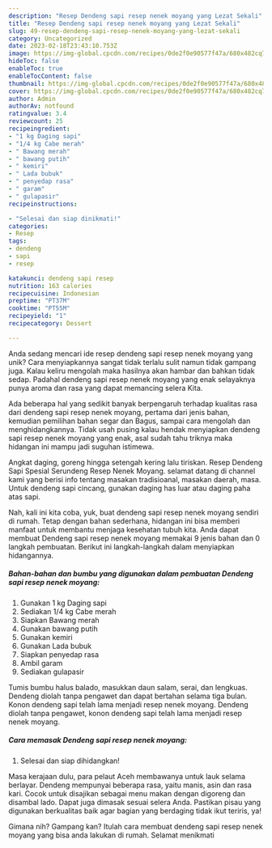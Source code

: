 ```yaml
---
description: "Resep Dendeng sapi resep nenek moyang yang Lezat Sekali"
title: "Resep Dendeng sapi resep nenek moyang yang Lezat Sekali"
slug: 49-resep-dendeng-sapi-resep-nenek-moyang-yang-lezat-sekali
category: Uncategorized
date: 2023-02-18T23:43:10.753Z
image: https://img-global.cpcdn.com/recipes/0de2f0e90577f47a/680x482cq70/dendeng-sapi-resep-nenek-moyang-foto-resep-utama.jpg
hideToc: false
enableToc: true
enableTocContent: false
thumbnail: https://img-global.cpcdn.com/recipes/0de2f0e90577f47a/680x482cq70/dendeng-sapi-resep-nenek-moyang-foto-resep-utama.jpg
cover: https://img-global.cpcdn.com/recipes/0de2f0e90577f47a/680x482cq70/dendeng-sapi-resep-nenek-moyang-foto-resep-utama.jpg
author: Admin
authorAv: notfound
ratingvalue: 3.4
reviewcount: 25
recipeingredient:
- "1 kg Daging sapi"
- "1/4 kg Cabe merah"
- " Bawang merah"
- " bawang putih"
- " kemiri"
- " Lada bubuk"
- " penyedap rasa"
- " garam"
- " gulapasir"
recipeinstructions:

- "Selesai dan siap dinikmati!"
categories:
- Resep
tags:
- dendeng
- sapi
- resep

katakunci: dendeng sapi resep 
nutrition: 163 calories
recipecuisine: Indonesian
preptime: "PT37M"
cooktime: "PT55M"
recipeyield: "1"
recipecategory: Dessert

---
```





Anda sedang mencari ide resep dendeng sapi resep nenek moyang yang unik? Cara menyiapkannya sangat tidak terlalu sulit namun tidak gampang juga. Kalau keliru mengolah maka hasilnya akan hambar dan bahkan tidak sedap. Padahal dendeng sapi resep nenek moyang yang enak selayaknya punya aroma dan rasa yang dapat memancing selera Kita.





Ada beberapa hal yang sedikit banyak berpengaruh terhadap kualitas rasa dari dendeng sapi resep nenek moyang, pertama dari jenis bahan, kemudian pemilihan bahan segar dan Bagus, sampai cara mengolah dan menghidangkannya. Tidak usah pusing kalau hendak menyiapkan dendeng sapi resep nenek moyang yang enak,      asal sudah tahu triknya maka hidangan ini mampu jadi suguhan istimewa.














Angkat daging, goreng hingga setengah kering lalu tiriskan. Resep Dendeng Sapi Spesial Serundeng Resep Nenek Moyang. selamat datang di channel kami yang berisi info tentang masakan tradisioanal, masakan daerah, masa. Untuk dendeng sapi cincang, gunakan daging has luar atau daging paha atas sapi.






Nah, kali ini kita coba, yuk, buat dendeng sapi resep nenek moyang sendiri di rumah. Tetap dengan bahan sederhana, hidangan ini bisa memberi manfaat untuk membantu menjaga kesehatan tubuh kita. Anda dapat membuat Dendeng sapi resep nenek moyang memakai 9 jenis bahan dan 0 langkah pembuatan. Berikut ini langkah-langkah dalam menyiapkan hidangannya.

<!--inarticleads1-->

##### Bahan-bahan dan bumbu yang digunakan dalam pembuatan Dendeng sapi resep nenek moyang:

1. Gunakan 1 kg Daging sapi
1. Sediakan 1/4 kg Cabe merah
1. Siapkan  Bawang merah
1. Gunakan  bawang putih
1. Gunakan  kemiri
1. Gunakan  Lada bubuk
1. Siapkan  penyedap rasa
1. Ambil  garam
1. Sediakan  gulapasir


Tumis bumbu halus balado, masukkan daun salam, serai, dan lengkuas. Dendeng diolah tanpa pengawet dan dapat bertahan selama tiga bulan. Konon dendeng sapi telah lama menjadi resep nenek moyang. Dendeng diolah tanpa pengawet, konon dendeng sapi telah lama menjadi resep nenek moyang. 

<!--inarticleads2-->

##### Cara memasak Dendeng sapi resep nenek moyang:


1. Selesai dan siap dihidangkan!

Masa kerajaan dulu, para pelaut Aceh membawanya untuk lauk selama berlayar. Dendeng mempunyai beberapa rasa, yaitu manis, asin dan rasa kari. Cocok untuk disajikan sebagai menu makan dengan digoreng dan disambal lado. Dapat juga dimasak sesuai selera Anda. Pastikan pisau yang digunakan berkualitas baik agar bagian yang berdaging tidak ikut teriris, ya! 

Gimana nih? Gampang kan? Itulah cara membuat dendeng sapi resep nenek moyang yang bisa anda lakukan di rumah. Selamat menikmati
